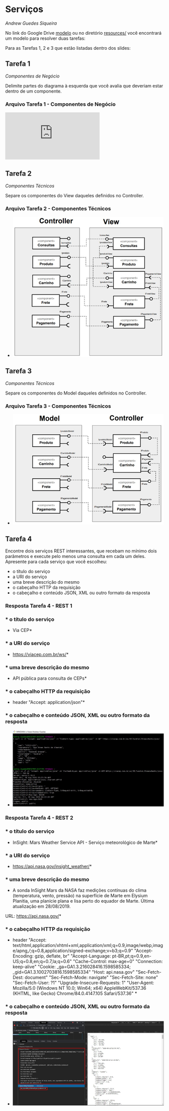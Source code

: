 # Serviços
*Andrew Guedes Siqueira*

No link do Google Drive [modelo](https://docs.google.com/presentation/d/1ujoME3qoriVm7hHiC8uK2qWQ3mmHA81Qxe8n80vZYms/edit?usp=sharing) ou no diretório [resources/](resources/) você encontrará um modelo para resolver duas tarefas:

Para as Tarefas 1, 2 e 3 que estão listadas dentro dos slides:

## Tarefa 1
*Componentes de Negócio*

Delimite partes do diagrama à esquerda que você avalia que deveriam estar dentro de um componente.

### Arquivo Tarefa 1 - Componentes de Negócio
<object data="https://github.com/andrewguedes/INF331-ComponentesDeSoftware/blob/master/lab4/images/tarefa1.pdf" type="application/pdf" width="700px" height="700px">
    <embed src="https://github.com/andrewguedes/INF331-ComponentesDeSoftware/blob/master/lab4/images/tarefa1.pdf">
    	<a href="https://github.com/andrewguedes/INF331-ComponentesDeSoftware/blob/master/lab4/images/tarefa1.pdf">
    </embed>
</object>

## Tarefa 2
*Componentes Técnicos*

Separe os componentes do View daqueles definidos no Controller.

### Arquivo Tarefa 2 - Componentes Técnicos
- ![Tarefa2 CONTROLLER - VIEW](images/Tarefa2.jpg)

## Tarefa 3
*Componentes Técnicos*

Separe os componentes do Model daqueles definidos no Controller.

### Arquivo Tarefa 3 - Componentes Técnicos
- ![Tarefa3 MODEL- CONTROLLER](images/Tarefa3.jpg)

## Tarefa 4

Encontre dois serviços REST interessantes, que recebam no mínimo dois parâmetros e execute pelo menos uma consulta em cada um deles. Apresente para cada serviço que você escolheu:
* o título do serviço
* a URI do serviço
* uma breve descrição do mesmo
* o cabeçalho HTTP da requisição
* o cabeçalho e conteúdo JSON, XML ou outro formato da resposta

### Resposta Tarefa 4 - REST 1

### * o título do serviço
* Via CEP*
### * a URI do serviço
* https://viacep.com.br/ws/*
### * uma breve descrição do mesmo
* API pública para consulta de CEPs*
### * o cabeçalho HTTP da requisição
* header "Accept: application/json"*
### * o cabeçalho e conteúdo JSON, XML ou outro formato da resposta
- ![Tarefa4 Request REST para Via CEP](images/Tarefa4_ViaCEP.jpg)

### Resposta Tarefa 4 - REST 2

### * o título do serviço
* InSight: Mars Weather Service API - Serviço meteorológico de Marte*
### * a URI do serviço
* https://api.nasa.gov/insight_weather/*
### * uma breve descrição do mesmo
* A sonda InSight Mars da NASA faz medições contínuas do clima (temperatura, vento, pressão) na superfície de Marte em Elysium Planitia, uma planície plana e lisa perto do equador de Marte. Última atualização em 28/08/2019.
 
URL: https://api.nasa.gov/*
### * o cabeçalho HTTP da requisição
* header
        "Accept: text/html,application/xhtml+xml,application/xml;q=0.9,image/webp,image/apng,*/*;q=0.8,application/signed-exchange;v=b3;q=0.9"
        "Accept-Encoding: gzip, deflate, br"
        "Accept-Language: pt-BR,pt;q=0.9,en-US;q=0.8,en;q=0.7,la;q=0.6"
        "Cache-Control: max-age=0"
        "Connection: keep-alive"
        "Cookie: _ga=GA1.3.216028416.1598585334; _gid=GA1.3.1002703816.1598585334"
        "Host: api.nasa.gov"
        "Sec-Fetch-Dest: document"
        "Sec-Fetch-Mode: navigate"
        "Sec-Fetch-Site: none"
        "Sec-Fetch-User: ?1"
        "Upgrade-Insecure-Requests: 1"
        "User-Agent: Mozilla/5.0 (Windows NT 10.0; Win64; x64) AppleWebKit/537.36 (KHTML, like Gecko) Chrome/84.0.4147.105 Safari/537.36" *
### * o cabeçalho e conteúdo JSON, XML ou outro formato da resposta
- ![Tarefa4 Request REST para API da NASA](images/Tarefa4_Nasa.jpg)
